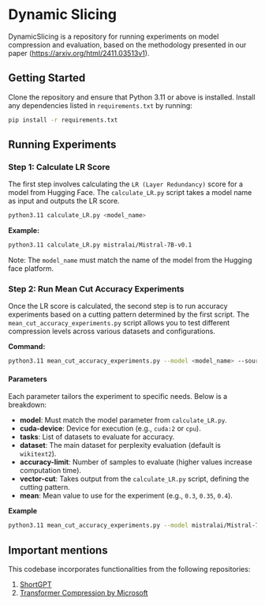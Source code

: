 # Dynamic Slicing

DynamicSlicing is a repository for running experiments on model compression and evaluation, based on the methodology presented in our paper (https://arxiv.org/html/2411.03513v1).

## Getting Started

Clone the repository and ensure that Python 3.11 or above is installed. Install any dependencies listed in `requirements.txt` by running:
```bash
pip install -r requirements.txt
```

## Running Experiments
### Step 1: Calculate LR Score

The first step involves calculating the `LR (Layer Redundancy)` score for a model from Hugging Face. The `calculate_LR.py` script takes a model name as input and outputs the LR score.
```bash
python3.11 calculate_LR.py <model_name>
```
**Example:**
```bash
python3.11 calculate_LR.py mistralai/Mistral-7B-v0.1
```
Note: The `model_name` must match the name of the model from the Hugging face platform.

### Step 2: Run Mean Cut Accuracy Experiments
Once the LR score is calculated, the second step is to run accuracy experiments based on a cutting pattern determined by the first script. The `mean_cut_accuracy_experiments.py` script allows you to test different compression levels across various datasets and configurations.

**Command:**
```bash
python3.11 mean_cut_accuracy_experiments.py --model <model_name> --source-for-vector <dataset> --cuda-device <device> --dataset <evaluation_dataset> --tasks <task_list> --accuracy-limit <limit> --vector-cut <cut_pattern> --mean <mean_value>
```
#### Parameters

Each parameter tailors the experiment to specific needs. Below is a breakdown:

- **model**: Must match the model parameter from `calculate_LR.py`.
- **cuda-device**: Device for execution (e.g., `cuda:2` or `cpu`).
- **tasks**: List of datasets to evaluate for accuracy.
- **dataset**: The main dataset for perplexity evaluation (default is `wikitext2`).
- **accuracy-limit**: Number of samples to evaluate (higher values increase computation time).
- **vector-cut**: Takes output from the `calculate_LR.py` script, defining the cutting pattern.
- **mean**: Mean value to use for the experiment (e.g., `0.3`, `0.35`, `0.4`).

**Example**
```bash
python3.11 mean_cut_accuracy_experiments.py --model mistralai/Mistral-7B-v0.1 --source-for-vector wikitext2 --cuda-device cuda:2 --dataset wikitext2 --tasks hellaswag winogrande arc_easy piqa mmlu arc_challenge --accuracy-limit 1000 --vector-cut 0.0 0.4291 ... 1.0 --mean 0.4
```
## Important mentions
This codebase incorporates functionalities from the following repositories:
1. [ShortGPT](https://github.com/sramshetty/ShortGPT)
2. [Transformer Compression by Microsoft](https://github.com/microsoft/TransformerCompression)

